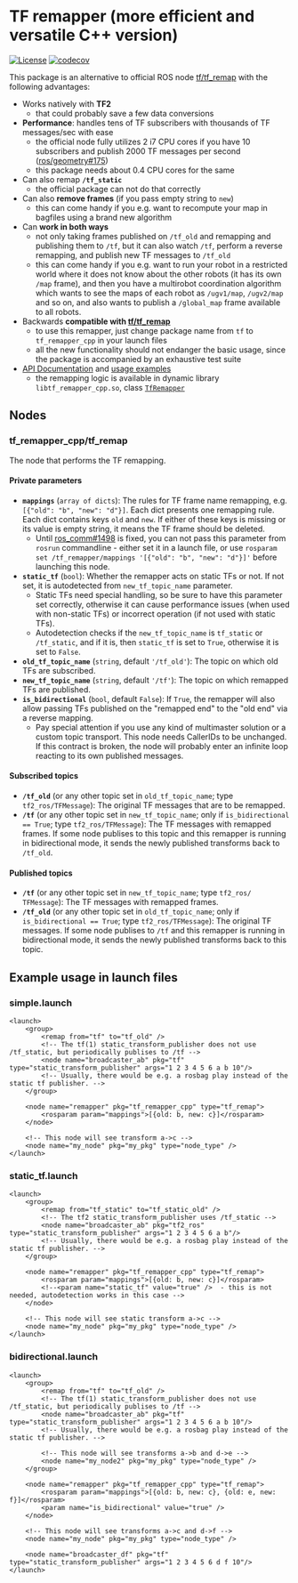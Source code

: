 # TF remapper (more efficient and versatile C++ version)

[![License](https://img.shields.io/badge/License-BSD%203--Clause-blue.svg)](https://opensource.org/licenses/BSD-3-Clause) [![codecov](https://codecov.io/gh/tradr-project/tf_remapper_cpp/branch/master/graph/badge.svg)](https://codecov.io/gh/tradr-project/tf_remapper_cpp)

This package is an alternative to official ROS node [tf/tf_remap](https://github.com/ros/geometry/blob/melodic-devel/tf/scripts/tf_remap) with the following advantages:

- Works natively with **TF2**
    - that could probably save a few data conversions
- **Performance**: handles tens of TF subscribers with thousands of TF messages/sec with ease
    - the official node fully utilizes 2 i7 CPU cores if you have 10 subscribers and publish 2000 TF messages per second ([ros/geometry#175](//github.com/ros/geometry/issues/175))
    - this package needs about 0.4 CPU cores for the same
- Can also remap **`/tf_static`**
    - the official package can not do that correctly
- Can also **remove frames** (if you pass empty string to `new`)
    - this can come handy if you e.g. want to recompute your map in bagfiles using a brand new algorithm
- Can **work in both ways**
    - not only taking frames published on `/tf_old` and remapping and publishing them to `/tf`, but it can also watch `/tf`, perform a reverse remapping, and publish new TF messages to `/tf_old`
    - this can come handy if you e.g. want to run your robot in a restricted world where it does not know about the other robots (it has its own `/map` frame), and then you have a multirobot coordination algorithm which wants to see the maps of each robot as `/ugv1/map`, `/ugv2/map` and so on, and also wants to publish a `/global_map` frame available to all robots.
- Backwards **compatible with [tf/tf_remap](https://github.com/ros/geometry/blob/melodic-devel/tf/scripts/tf_remap)**
    - to use this remapper, just change package name from `tf` to `tf_remapper_cpp` in your launch files
    - all the new functionality should not endanger the basic usage, since the package is accompanied by an exhaustive test suite
- [API Documentation](https://tradr-project.github.io/tf_remapper_cpp/md_README.html) and [usage examples](#example-usage-in-launch-files)
    - the remapping logic is available in dynamic library `libtf_remapper_cpp.so`, class [`TfRemapper`](https://tradr-project.github.io/tf_remapper_cpp/classtf__remapper__cpp_1_1TfRemapper.html)

## Nodes

### tf\_remapper\_cpp/tf\_remap

The node that performs the TF remapping.

#### Private parameters

- **`mappings`** (`array of dicts`): The rules for TF frame name remapping, e.g. `[{"old": "b", "new": "d"}]`. Each dict presents one remapping rule. Each dict contains keys `old` and `new`. If either of these keys is missing or its value is empty string, it means the TF frame should be deleted.
    - Until [ros_comm#1498](https://github.com/ros/ros_comm/issues/1498) is fixed, you can not pass this parameter from `rosrun` commandline - either set it in a launch file, or use `rosparam set /tf_remapper/mappings '[{"old": "b", "new": "d"}]'` before launching this node.
- **`static_tf`** (`bool`): Whether the remapper acts on static TFs or not. If not set, it is autodetected from `new_tf_topic_name` parameter.
    - Static TFs need special handling, so be sure to have this parameter set correctly, otherwise it can cause performance issues (when used with non-static TFs) or incorrect operation (if not used with static TFs).
    - Autodetection checks if the `new_tf_topic_name` is `tf_static` or `/tf_static`, and if it is, then `static_tf` is set to `True`, otherwise it is set to `False`.
- **`old_tf_topic_name`** (`string`, default `'/tf_old'`): The topic on which old TFs are subscribed.
- **`new_tf_topic_name`** (`string`, default `'/tf'`): The topic on which remapped TFs are published.
- **`is_bidirectional`** (`bool`, default `False`): If `True`, the remapper will also allow passing TFs published on the "remapped end" to the "old end" via a reverse mapping. 
    - Pay special attention if you use any kind of multimaster solution or a custom topic transport. This node needs CallerIDs to be unchanged. If this contract is broken, the node will probably enter an infinite loop reacting to its own published messages.

#### Subscribed topics

- **`/tf_old`** (or any other topic set in `old_tf_topic_name`; type `tf2_ros/TFMessage`): The original TF messages that are to be remapped.
- **`/tf`** (or any other topic set in `new_tf_topic_name`; only if `is_bidirectional == True`; type `tf2_ros/TFMessage`): The TF messages with remapped frames. If some node publises to this topic and this remapper is running in bidirectional mode, it sends the newly published transforms back to `/tf_old`.

#### Published topics

- **`/tf`** (or any other topic set in `new_tf_topic_name`; type `tf2_ros/
TFMessage`): The TF messages with remapped frames.
- **`/tf_old`** (or any other topic set in `old_tf_topic_name`; only if `is_bidirectional == True`; type `tf2_ros/TFMessage`): The original TF messages. If some node publises to `/tf` and this remapper is running in bidirectional mode, it sends the newly published transforms back to this topic.

## Example usage in launch files

### simple.launch

    <launch>
        <group>
            <remap from="tf" to="tf_old" />
            <!-- The tf(1) static_transform_publisher does not use /tf_static, but periodically publises to /tf -->
            <node name="broadcaster_ab" pkg="tf" type="static_transform_publisher" args="1 2 3 4 5 6 a b 10"/>
            <!-- Usually, there would be e.g. a rosbag play instead of the static tf publisher. -->
        </group>

        <node name="remapper" pkg="tf_remapper_cpp" type="tf_remap">
            <rosparam param="mappings">[{old: b, new: c}]</rosparam>
        </node>

        <!-- This node will see transform a->c -->
        <node name="my_node" pkg="my_pkg" type="node_type" />
    </launch>
    
### static_tf.launch

    <launch>
        <group>
            <remap from="tf_static" to="tf_static_old" />
            <!-- The tf2 static_transform_publisher uses /tf_static -->
            <node name="broadcaster_ab" pkg="tf2_ros" type="static_transform_publisher" args="1 2 3 4 5 6 a b"/>
            <!-- Usually, there would be e.g. a rosbag play instead of the static tf publisher. -->
        </group>

        <node name="remapper" pkg="tf_remapper_cpp" type="tf_remap">
            <rosparam param="mappings">[{old: b, new: c}]</rosparam>
            <!--<param name="static_tf" value="true" />  - this is not needed, autodetection works in this case -->
        </node>

        <!-- This node will see static transform a->c -->
        <node name="my_node" pkg="my_pkg" type="node_type" />
    </launch>
    
### bidirectional.launch

    <launch>
        <group>
            <remap from="tf" to="tf_old" />
            <!-- The tf(1) static_transform_publisher does not use /tf_static, but periodically publises to /tf -->
            <node name="broadcaster_ab" pkg="tf" type="static_transform_publisher" args="1 2 3 4 5 6 a b 10"/>
            <!-- Usually, there would be e.g. a rosbag play instead of the static tf publisher. -->
            
            <!-- This node will see transforms a->b and d->e -->
            <node name="my_node2" pkg="my_pkg" type="node_type" />
        </group>

        <node name="remapper" pkg="tf_remapper_cpp" type="tf_remap">
            <rosparam param="mappings">[{old: b, new: c}, {old: e, new: f}]</rosparam>
            <param name="is_bidirectional" value="true" />
        </node>

        <!-- This node will see transforms a->c and d->f -->
        <node name="my_node" pkg="my_pkg" type="node_type" />
        
        <node name="broadcaster_df" pkg="tf" type="static_transform_publisher" args="1 2 3 4 5 6 d f 10"/>
    </launch>
